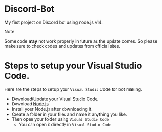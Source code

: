 # Discord-Bot
My first project on Discord bot using node.js v14.

> [!NOTE]
> Some code **may** not work properly in future as the update comes. So please make sure to check codes and updates from official sites.

# Steps to setup your Visual Studio Code.
Here are the steps to setup your `Visual Studio` Code for bot making.
- Download/Update your Visual Studio Code.
- Download [Node.js](https://nodejs.org/en).
- Install your Node.js after downloading it.
- Create a folder in your files and name it anything you like.
- Then open your folder using `Visual Studio Code`
  - You can open it directly in `Visual Studio Code`
